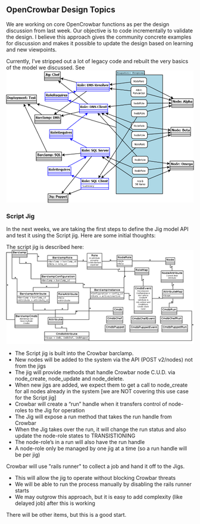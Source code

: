 ## OpenCrowbar Design Topics

We are working on core OpenCrowbar functions as per the design discussion
from last week.  Our objective is to code incrementally to validate the
design.  I believe this approach gives the community concrete examples for
discussion and makes it possible to update the design based on learning
and new viewpoints.

Currently, I’ve stripped out a lot of legacy code and
rebuilt the very basics of the model we discussed.  See
![DIA file (image)](crowbar_model_discussion.png "Crowbar Model Discussion")

### Script Jig

In the next weeks, we are taking the first steps to define the Jig model API and test it using the Script jig.  Here are some initial thoughts:

The script jig is described here:
![Script Jig Design (image)](../jigs/crowbar_jig_classes.png "The Script Jig Model")

* The Script jig is built into the Crowbar barclamp.
* New nodes will be added to the system via the API (POST v2/nodes) not from the jigs
* The jig will provide methods that handle Crowbar node C.U.D. via node_create, node_update and node_delete.
* When new jigs are added, we expect them to get a call to node_create for all nodes already in the system  [we are NOT covering this use case for the Script jig]
* Crowbar will create a “run” handle when it transfers control of node-roles to the Jig for operation
* The Jig will expose a run method that takes the run handle from Crowbar
* When the Jig takes over the run, it will change the run status and also update the node-role states to TRANSISTIONING
* The node-role’s in a run will also have the run handle
* A node-role only be managed by one jig at a time (so a run handle will be per jig)

Crowbar will use "rails runner" to collect a job and hand it off to the Jigs.  
* This will allow the jig to operate without blocking Crowbar threats
* We will be able to run the process manually by disabling the rails runner starts
* We may outgrow this approach, but it is easy to add complexity (like delayed job) after this is working

There will be other items, but this is a good start.
